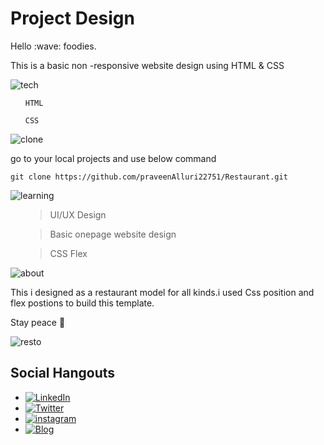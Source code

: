 # Project Design 
<p>Hello :wave: foodies.

This is a basic non -responsive website design using HTML & CSS
</p>

![tech](https://img.shields.io/badge/Tech%20Involved-FF8800?style=for-the-badge&logoColor=white)

<ul>

`HTML`

`CSS`
</ul> 

![clone](https://img.shields.io/badge/How%20to%20Clone%20this%20project-7D4698?style=for-the-badge&logoColor=white)

<p> go to your local projects and use below command </p>

 ``` git clone https://github.com/praveenAlluri22751/Restaurant.git ```


![learning](https://img.shields.io/badge/learning%20curve%20on%20below%20topics%20while%20working%20on%20this%20Project-1997B5?style=for-the-badge&logoColor=white)

<ul>

>UI/UX Design

>Basic onepage website design

>CSS Flex

</ul> 

![about](https://img.shields.io/badge/About%20project-23D90007?style=for-the-badge&logoColor=white)

This i designed as a restaurant model for all kinds.i used Css position and flex postions to build this template.

Stay peace :lotus_position:

![resto](./thumbnail.png)


## Social Hangouts
- [![LinkedIn](https://img.shields.io/badge/linkedin-%230077B5.svg?style=for-the-badge&logo=linkedin&logoColor=white)](https://www.linkedin.com/in/praveen-alluri-b31962117/)
- [![Twitter](https://badgen.net/badge/icon/twitter?icon=twitter&label)](https://twitter.com/Ugra1)
- [![instagram](https://img.shields.io/badge/Instagram-0A66C2?style=for-the-badge&logo=instagram&logoColor=white)](https://www.instagram.com/ipa22751/)
- [![Blog](https://img.shields.io/badge/Blog-FF5722?style=for-the-badge&logo=blogger&logoColor=white)](https://theyellowmultiverse.com/)

